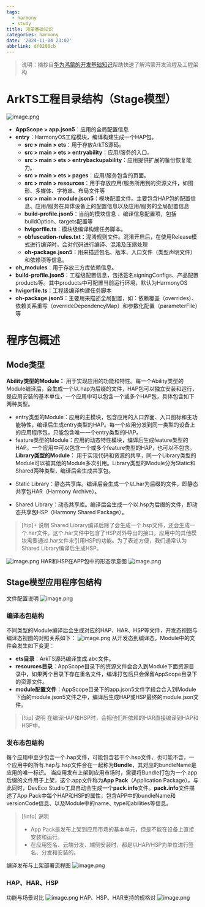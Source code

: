 ```yaml
---
tags:
  - harmony
  - study
title: 鸿蒙基础知识
categories: harmony
date: '2024-11-04 23:02'
abbrlink: df0200cb
---
```

>说明：摘抄自[华为鸿蒙的开发基础知识](https://developer.huawei.com/consumer/cn/doc/harmonyos-guides-V5/application-package-overview-V5)帮助快速了解鸿蒙开发流程及工程架构
# ArkTS工程目录结构（Stage模型）
![image.png](https://gitee.com/wc2017/blog-img/raw/master/20241105/135236558-20241105135231-433c8.png)
* **AppScope > app.json5**：应用的全局配置信息
* **entry**：HarmonyOS工程模块，编译构建生成一个HAP包。
	* **src > main > ets**：用于存放ArkTS源码。
	* **src > main > ets > entryability**：应用/服务的入口。
	* **src > main > ets > entrybackupability**：应用提供扩展的备份恢复能力。
	* **src > main > ets > pages**：应用/服务包含的页面。
	* **src > main > resources**：用于存放应用/服务所用到的资源文件，如图形、多媒体、字符串、布局文件等
	* **src > main > module.json5**：模块配置文件。主要包含HAP包的配置信息、应用/服务在具体设备上的配置信息以及应用/服务的全局配置信息
	* **build-profile.json5**：当前的模块信息 、编译信息配置项，包括buildOption、targets配置等
	* **hvigorfile.ts**：模块级编译构建任务脚本。
	* **obfuscation-rules.txt**：混淆规则文件。混淆开启后，在使用Release模式进行编译时，会对代码进行编译、混淆及压缩处理
	* **oh-package.json5**：用来描述包名、版本、入口文件（类型声明文件）和依赖项等信息。
* **oh_modules**：用于存放三方库依赖信息。
* **build-profile.json5**：工程级配置信息，包括签名signingConfigs、产品配置products等。其中products中可配置当前运行环境，默认为HarmonyOS
* **hvigorfile.ts**：工程级编译构建任务脚本
* **oh-package.json5**：主要用来描述全局配置，如：依赖覆盖（overrides）、依赖关系重写（overrideDependencyMap）和参数化配置（parameterFile）等
# 程序包概述
## Mode类型
**Ability类型的Module：** 用于实现应用的功能和特性。每一个Ability类型的Module编译后，会生成一个以.hap为后缀的文件，HAP包可以独立安装和运行，是应用安装的基本单位，一个应用中可以包含一个或多个HAP包，具体包含如下两种类型。
* entry类型的Module：应用的主模块，包含应用的入口界面、入口图标和主功能特性，编译后生成entry类型的HAP。每一个应用分发到同一类型的设备上的应用程序包，只能包含唯一一个entry类型的HAP。
* feature类型的Module：应用的动态特性模块，编译后生成feature类型的HAP。一个应用中可以包含一个或多个feature类型的HAP，也可以不包含。
**Library类型的Module：** 用于实现代码和资源的共享，同一个Library类型的Module可以被其他的Module多次引用。Library类型的Module分为Static和Shared两种类型，编译后会生成共享包。
- Static Library：静态共享库。编译后会生成一个以.har为后缀的文件，即静态共享包HAR（Harmony Archive）。
* Shared Library：动态共享库。编译后会生成一个以.hsp为后缀的文件，即动态共享包HSP（Harmony Shared Package）。
> [!tip]+ 说明
>Shared Library编译后除了会生成一个.hsp文件，还会生成一个.har文件。这个.har文件中包含了HSP对外导出的接口，应用中的其他模块需要通过.har文件来引用HSP的功能。为了表述方便，我们通常认为Shared Library编译后生成HSP。

![image.png](https://gitee.com/wc2017/blog-img/raw/master/20241105/153113150-20241105153106-0f4ca.png)
HAR和HSP在APP包中的形态示意图
![image.png](https://gitee.com/wc2017/blog-img/raw/master/20241105/153141187-20241105153138-9f0e2.png)
## Stage模型应用程序包结构
文件配置说明
![image.png](https://gitee.com/wc2017/blog-img/raw/master/20241105/164944409-20241105164934-8ee73.png)

### 编译态包结构
不同类型的Module编译后会生成对应的HAP、HAR、HSP等文件，开发态视图与编译态视图的对照关系如下：
![image.png](https://gitee.com/wc2017/blog-img/raw/master/20241105/165326763-20241105165320-0743a.png)
从开发态到编译态，Module中的文件会发生如下变更：
- **ets目录**：ArkTS源码编译生成.abc文件。
-  **resources目录**：AppScope目录下的资源文件会合入到Module下面资源目录中，如果两个目录下存在重名文件，编译打包后只会保留AppScope目录下的资源文件。
-  **module配置文件**：AppScope目录下的app.json5文件字段会合入到Module下面的module.json5文件之中，编译后生成HAP或HSP最终的module.json文件。
>[!tip] 说明
>在编译HAP和HSP时，会把他们所依赖的HAR直接编译到HAP和HSP中。

### 发布态包结构
每个应用中至少包含一个.hap文件，可能包含若干个.hsp文件、也可能不含，一个应用中的所有.hap与.hsp文件合在一起称为**Bundle**，其对应的bundleName是应用的唯一标识。
当应用发布上架到应用市场时，需要将Bundle打包为一个.app后缀的文件用于上架，这个.app文件称为**App Pack**（Application Package），与此同时，DevEco Studio工具自动会生成一个**pack.info**文件。**pack.info**文件描述了App Pack中每个HAP和HSP的属性，包含APP中的bundleName和versionCode信息、以及Module中的name、type和abilities等信息。
>[!info] 说明
>- App Pack是发布上架到应用市场的基本单元，但是不能在设备上直接安装和运行。
>- 在应用签名、云端分发、端侧安装时，都是以HAP/HSP为单位进行签名、分发和安装的。

编译发布与上架部署流程图
![image.png](https://gitee.com/wc2017/blog-img/raw/master/20241105/165812438-20241105165807-750bb.png)
### HAP、HAR、HSP
功能与场景对比
![image.png](https://gitee.com/wc2017/blog-img/raw/master/20241105/170007129-20241105165958-f71d9.png)
HAP、HSP、HAR支持的规格对
![image.png](https://gitee.com/wc2017/blog-img/raw/master/20241105/170052136-20241105170044-64847.png)
